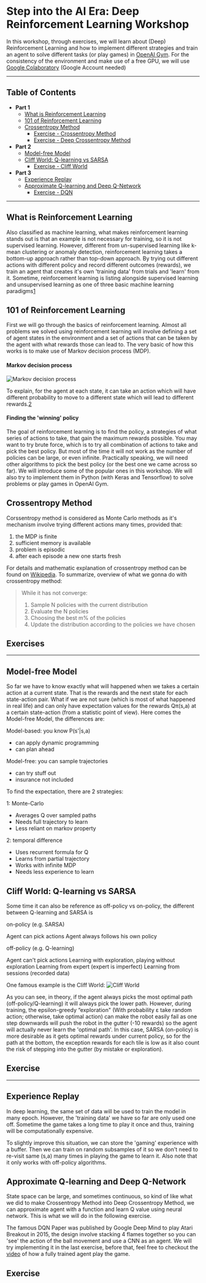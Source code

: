# Step into the AI Era: Deep Reinforcement Learning Workshop
In this workshop, through exercises, we will learn about (Deep) Reinforcement Learning and how to implement different strategies and train an agent to solve different tasks (or play games) in [OpenAI Gym](https://gym.openai.com/). For the consistency of the environment and make use of a free GPU, we will use [Google Colaboratory](http://colab.research.google.com/) (Google Account needed)

----

## Table of Contents

* **Part 1**
  * [What is Reinforcement Learning](#what-is-reinforcement-learning)
  * [101 of Reinforcement Learning](#101-of-reinforcement-learning)
  * [Crossentropy Method](#crossentropy-method)
    * [Exercise - Crossentropy Method](#)
    * [Exercise - Deep Crossentropy Method](#)
* **Part 2**
  * [Model-free Model](#model-free-model)
  * [Cliff World: Q-learning vs SARSA](#cliff-world-q-learning-vs-sarsa)
    * [Exercise - Cliff World](#)
* **Part 3**
  * [Experience Replay](#experience-replay)
  * [Approximate Q-learning and Deep Q-Network](#approximate-q-learning-and-deep-q-network)
    * [Exercise - DQN](#)
----
## What is Reinforcement Learning
Also classified as machine learning, what makes reinforcement learning stands out is that an example is not necessary for training, so it is not supervised learning. However, different from un-supervised learning like k-mean clustering or anomaly detection, reinforcement learning takes a bottom-up approach rather than top-down approach. By trying out different actions with different policy and record different outcomes (rewards), we train an agent that creates it's own 'training data' from trials and 'learn' from it. Sometime, reinforcement learning is listing alongside supervised learning and unsupervised learning as one of three basic machine learning paradigms[1]

## 101 of Reinforcement Learning

First we will go through the basics of reinforcement learning. Almost all problems we solved using reinforcement learning will involve defining a set of agent states in the environment and a set of actions that can be taken by the agent with what rewards those can lead to. The very basic of how this works is to make use of Markov decision process (MDP).

#### Markov decision process

![Markov decision process](https://upload.wikimedia.org/wikipedia/commons/thumb/a/ad/Markov_Decision_Process.svg/800px-Markov_Decision_Process.svg.png)

To explain, for the agent at each state, it can take an action which will have different probability to move to a different state which will lead to different rewards.[2]

#### Finding the 'winning' policy

The goal of reinforcement learning is to find the policy, a strategies of what series of actions to take, that gain the maximum rewards possible. You may want to try brute force, which is to try all combination of actions to take and pick the best policy. But most of the time it will not work as the number of policies can be large, or even infinite. Practically speaking, we will need other algorithms to pick the best policy (or the best one we came across so far). We will introduce some of the popular ones in this workshop. We will also try to implement them in Python (with Keras and Tensorflow) to solve problems or play games in OpenAI Gym.

## Crossentropy Method

Corssentropy method is considered as Monte Carlo methods as it's mechanism involve trying different actions many times, provided that:

1. the MDP is finite
2. sufficient memory is available
3. problem is episodic
4. after each episode a new one starts fresh

For details and mathematic explanation of crossentropy method can be found on [Wikipedia](https://en.wikipedia.org/wiki/Cross-entropy_method). To summarize, overview of what we gonna do with crossentropy method:

> While it has not converge:
> 1. Sample N policies with the current distribution
> 2. Evaluate the N policies
> 3. Choosing the best m% of the policies
> 4. Update the distribution according to the policies we have chosen

## Exercises

----
## Model-free Model

So far we have to know exactly what will happened when we takes a certain action at a current state. That is the rewards and the next state for each state-action pair. What if we are not sure (which is most of what happened in real life) and can only have expectation values for the rewards Qπ(s,a) at a certain state-action (from a statistic point of view). Here comes the Model-free Model, the differences are:

Model-based: you know P(s'|s,a)
 - can apply dynamic programming
 - can plan ahead

Model-free: you can sample trajectories
 - can try stuff out
 - insurance not included

 To find the expectation, there are 2 strategies:

1: Monte-Carlo

- Averages Q over sampled paths
- Needs full trajectory to learn
- Less reliant on markov property

2: temporal difference

- Uses recurrent formula for Q
- Learns from partial trajectory
- Works with infinite MDP
- Needs less experience to learn

## Cliff World: Q-learning vs SARSA

Some time it can also be reference as off-policy vs on-policy, the different between Q-learning and SARSA is

on-policy (e.g. SARSA)

Agent can pick actions
Agent always follows his own policy

off-policy (e.g. Q-learning)

Agent can't pick actions
Learning with exploration, playing without exploration
Learning from expert (expert is imperfect)
Learning from sessions (recorded data)

One famous example is the Cliff World:
![Cliff World](http://ai.berkeley.edu/projects/release/reinforcement/v1/001/discountgrid.png)

As you can see, in theory, if the agent always picks the most optimal path (off-policy/Q-learning) it will always pick the lower path. However, during training, the epsilon-greedy “exploration" (With probability ε take random action; otherwise, take optimal action) can make the robot easily fail as one step downwards will push the robot in the gutter (-10 rewards) so the agent will actually never learn the 'optimal path'. In this case, SARSA (on-policy) is more desirable as it gets optimal rewards under current policy, so for the path at the bottom, the exception rewards for each tile is low as it also count the risk of stepping into the gutter (by mistake or exploration).

## Exercise

----
## Experience Replay

In deep learning, the same set of data will be used to train the model in many epoch. However, the 'training data' we have so far are only used one off. Sometime the game takes a long time to play it once and thus, training will be computationally expensive.

To slightly improve this situation, we can store the 'gaming' experience with a buffer. Then we can train on random subsamples of it so we don't need to re-visit same (s,a) many times in playing the game to learn it. Also note that it only works with off-policy algorithms.

## Approximate Q-learning and Deep Q-Network

State space can be large, and sometimes continuous, so kind of like what we did to make Crossentropy Method into Deep Crossentropy Method, we can approximate agent with a function and learn Q value using neural network. This is what we will do in the following exercise.

The famous DQN Paper was published by Google Deep Mind to play Atari Breakout in 2015, the design involve stacking 4 flames together so you can 'see' the action of the ball movement and use a CNN as an agent. We will try implementing it in the last exercise, before that, feel free to checkout the [video](https://www.youtube.com/embed/V1eYniJ0Rnk?enablejsapi=1) of how a fully trained agent play the game.

## Exercise

<!--- References --->

[1]: https://en.wikipedia.org/wiki/Reinforcement_learning

[2]: https://commons.wikimedia.org/wiki/File:Markov_Decision_Process.svg
